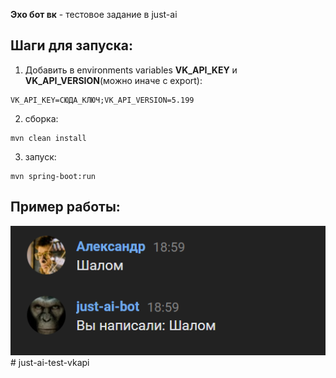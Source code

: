 **Эхо бот вк** - тестовое задание в just-ai

## Шаги для запуска:
1) Добавить в environments variables **VK_API_KEY** и **VK_API_VERSION**(можно иначе с export):
```
VK_API_KEY=СЮДА_КЛЮЧ;VK_API_VERSION=5.199
```

2) сборка:
```
mvn clean install
```

3) запуск:
```
mvn spring-boot:run
```

## Пример работы:
![img.png](img.png)#   j u s t - a i - t e s t - v k a p i 
 
 